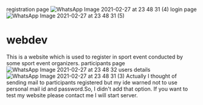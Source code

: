 registration page
![WhatsApp Image 2021-02-27 at 23 48 31 (4)](https://user-images.githubusercontent.com/72554801/109396421-765f3a00-7957-11eb-89e3-8121d9378cca.jpeg)
login page
![WhatsApp Image 2021-02-27 at 23 48 31 (5)](https://user-images.githubusercontent.com/72554801/109396427-7fe8a200-7957-11eb-8ee4-cc9c7c66b48a.jpeg)
# webdev
This is a website which is used to register in sport event conducted by some sport event organizers.
participants page
![WhatsApp Image 2021-02-27 at 23 48 32](https://user-images.githubusercontent.com/72554801/109396320-f0db8a00-7956-11eb-9861-23a83efcb4f1.jpeg)
users details
![WhatsApp Image 2021-02-27 at 23 48 31 (3)](https://user-images.githubusercontent.com/72554801/109396322-f33de400-7956-11eb-8f1b-194da02b922d.jpeg)
Actually I thought of sending mail to participants registered but my ide warned not to use personal mail id and password.So, I didn't add that option.
If you want to test my website please contact me I will start server. 

